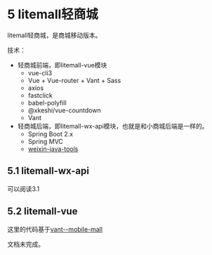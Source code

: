 # 5 litemall轻商城

litemall轻商城，是商城移动版本。

技术：

* 轻商城前端，即litemall-vue模块
    * vue-cli3
    * Vue + Vue-router + Vant + Sass
    * axios
    * fastclick
    * babel-polyfill
    * @xkeshi/vue-countdown
    * Vant
* 轻商城后端，即litemall-wx-api模块，也就是和小商城后端是一样的。
    * Spring Boot 2.x
    * Spring MVC
    * [weixin-java-tools](https://gitee.com/binary/weixin-java-tools)

## 5.1 litemall-wx-api

可以阅读3.1

## 5.2 litemall-vue

这里的代码基于[vant--mobile-mall](https://github.com/qianzhaoy/vant--mobile-mall)

文档未完成。
